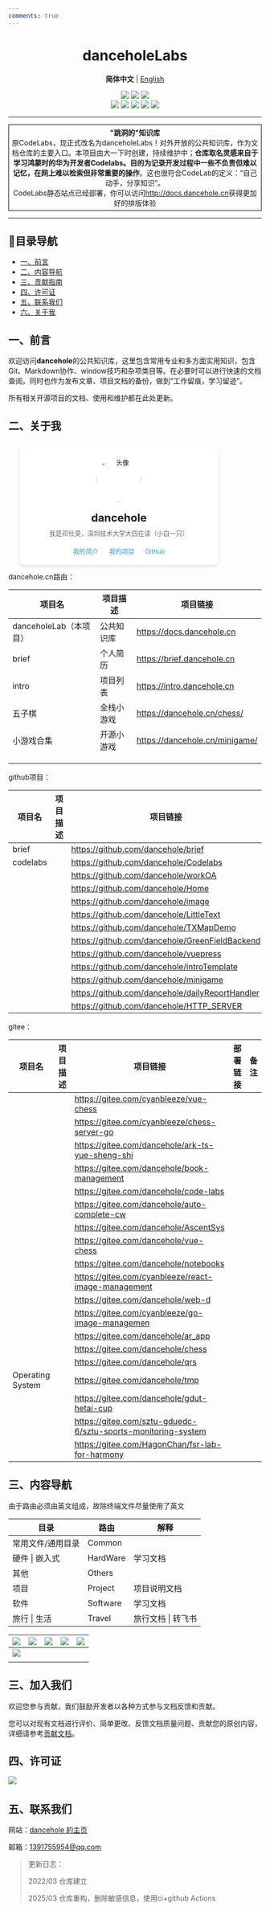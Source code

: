 ```yaml
---
comments: true
---
```




<h1 align="center"> danceholeLabs </h1>

<p align="center">
    <strong>简体中文</strong> | <a href="http://docs.dancehole.cn/Others/README_en">English</a>
</p>


<div align="center">
    <a href ="https://dancehole.gitee.io/"><img src="https://img.shields.io/badge/Blog-dancehole-orange?style=flat&logo=microdotblog&logoColor=white&labelColor=blue"></a>
    <a href ="https://gitee.com/dancehole"><img src="https://img.shields.io/badge/Gitee-dancehole-orange?style=flat&logo=gitee&logoColor=red&labelColor=white"></a>
    <a href ="https://github.com/dancehole"><img src="https://img.shields.io/badge/Github-dancehole-orange?style=flat&logo=github&logoColor=white&labelColor=grey"></a>
</div>

<div align="center">
    <a href ="https://www.apache.org/licenses/LICENSE-2.0.html"><img src="https://img.shields.io/badge/license-Apache--2.0-yellow"></a>
    <a><img src="https://img.shields.io/badge/Repo_type-docs-blue"></a>
    <a><img src="https://img.shields.io/badge/Status-Updating-green"></a>
    <a><img src="https://img.shields.io/badge/Download-Unavailable-darkred"></a>
    <a><img src="https://img.shields.io/badge/Release-Unavailable-darkred"></a>
</div>

------------------------------------------

<p align="center" style="border: 1px solid black; padding: 5px; margin: 10px 0;">
    <span><b>"跳洞的"知识库</b><br></span>
    原CodeLabs，现正式改名为danceholeLabs！对外开放的公共知识库，作为文档仓库的主要入口。本项目由大一下时创建，持续维护中；<b>仓库取名灵感来自于学习鸿蒙时的华为开发者Codelabs。目的为记录开发过程中一些不负责但难以记忆，在网上难以检索但非常重要的操作</b>。这也很符合CodeLab的定义：“自己动手，分享知识”。<br>CodeLabs静态站点已经部署，你可以访问<a href="http://docs.dancehole.cn">http://docs.dancehole.cn</a>获得更加好的排版体验
    </p>



-------------------------------------------------------

## 📝目录导航

- [一、前言](#title1)
- [二、内容导航](#title2)
- [三、贡献指南](#title3)
- [四、许可证](#title4)
- [五、联系我们](#title5)
- [六、关于我](#title6)



## 一、前言<a id = "title1"></a>

欢迎访问**dancehole**的公共知识库，这里包含常用专业和多方面实用知识，包含Git、Markdown协作、window技巧和杂项类目等。在必要时可以进行快速的文档查阅。同时也作为发布文章、项目文档的备份，做到“工作留痕，学习留迹”。

所有相关开源项目的文档、使用和维护都在此处更新。

## 二、关于我<a id = "title2"></a>



<div class="profile-container" style="
    background-color: white;
    padding: 20px;
    border-radius: 10px;
    box-shadow: 0 4px 8px rgba(0, 0, 0, 0.1);
    text-align: center;
    max-width: 400px;
    width: 100%;
    transform: scale(0.9);
    transition: transform 0.3s;">
    <img src="https://cdn.jsdelivr.net/gh/dancehole/image@main/notebooks/icon-1080x1080.ico" 
         alt="头像" 
         class="avatar" 
         style="
         width: 100px; 
         height: 100px; 
         border-radius: 50%; 
         margin-bottom: 20px; 
         animation: rotate 4s linear infinite; 
         display: block; 
         margin-left: auto; 
         margin-right: auto;">
    <h1 style="font-size: 24px; margin: 0 0 10px;">dancehole</h1>
    <p style="color: #666; margin: 0 0 20px;">我是邓仕昊，深圳技术大学大四在读（小白一只）</p>
    <div class="social-links">
        <a href="http://brief.dancehole.cn" target="_blank" style="
            display: inline-block; 
            margin: 0 10px; 
            color: #3498db; 
            text-decoration: none; 
            position: relative;">
            我的简介
        </a>
        <a href="http://intro.dancehole.cn" target="_blank" style="
            display: inline-block; 
            margin: 0 10px; 
            color: #3498db; 
            text-decoration: none; 
            position: relative;">
            我的项目
        </a>
        <a href="https://github.com/dancehole" target="_blank" style="
            display: inline-block; 
            margin: 0 10px; 
            color: #3498db; 
            text-decoration: none; 
            position: relative;">
            Github
        </a>
    </div>
</div>
dancehole.cn路由：

| 项目名               | 项目描述  | 项目链接                           |
| ----------------- | ----- | ------------------------------ |
| danceholeLab（本项目） | 公共知识库 | https://docs.dancehole.cn      |
| brief             | 个人简历  | https://brief.dancehole.cn     |
| intro             | 项目列表  | https://intro.dancehole.cn     |
| 五子棋               | 全栈小游戏 | https://dancehole.cn/chess/    |
| 小游戏合集             | 开源小游戏 | https://dancehole.cn/minigame/ |
|                   |       |                                |
|                   |       |                                |
|                   |       |                                |

github项目：

| 项目名      | 项目描述 | 项目链接                                            | 部署链接 | 备注  |
| -------- | ---- | ----------------------------------------------- | ---- | --- |
| brief    |      | https://github.com/dancehole/brief              |      |     |
| codelabs |      | https://github.com/dancehole/Codelabs           |      |     |
|          |      | https://github.com/dancehole/workOA             |      |     |
|          |      | https://github.com/dancehole/Home               |      |     |
|          |      | https://github.com/dancehole/image              |      |     |
|          |      | https://github.com/dancehole/LittleText         |      |     |
|          |      | https://github.com/dancehole/TXMapDemo          |      |     |
|          |      | https://github.com/dancehole/GreenFieldBackend  |      |     |
|          |      | https://github.com/dancehole/vuepress           |      |     |
|          |      | https://github.com/dancehole/introTemplate      |      |     |
|          |      | https://github.com/dancehole/minigame           |      |     |
|          |      | https://github.com/dancehole/dailyReportHandler |      |     |
|          |      | https://github.com/dancehole/HTTP_SERVER        |      |     |

gitee：

| 项目名              | 项目描述 | 项目链接                                                          | 部署链接 | 备注  |
| ---------------- | ---- | ------------------------------------------------------------- | ---- | --- |
|                  |      | https://gitee.com/cyanbleeze/vue-chess                        |      |     |
|                  |      | https://gitee.com/cyanbleeze/chess-server-go                  |      |     |
|                  |      | https://gitee.com/dancehole/ark-ts-yue-sheng-shi              |      |     |
|                  |      | https://gitee.com/dancehole/book-management                   |      |     |
|                  |      | https://gitee.com/dancehole/code-labs                         |      |     |
|                  |      | https://gitee.com/dancehole/auto-complete-cw                  |      |     |
|                  |      | https://gitee.com/dancehole/AscentSys                         |      |     |
|                  |      | https://gitee.com/dancehole/vue-chess                         |      |     |
|                  |      | https://gitee.com/dancehole/notebooks                         |      |     |
|                  |      | https://gitee.com/cyanbleeze/react-image-management           |      |     |
|                  |      | https://gitee.com/dancehole/web-d                             |      |     |
|                  |      | https://gitee.com/cyanbleeze/go-image-managemen               |      |     |
|                  |      | https://gitee.com/dancehole/ar_app                            |      |     |
|                  |      | https://gitee.com/dancehole/chess                             |      |     |
|                  |      | https://gitee.com/dancehole/qrs                               |      |     |
| Operating System |      | https://gitee.com/dancehole/tmp                               |      |     |
|                  |      | https://gitee.com/dancehole/gdut-hetai-cup                    |      |     |
|                  |      | https://gitee.com/sztu-gduedc-6/sztu-sports-monitoring-system |      |     |
|                  |      | https://gitee.com/HagonChan/fsr-lab-for-harmony               |      |     |






## 三、内容导航<a id = "title12"></a>

由于路由必须由英文组成，故除终端文件尽量使用了英文

| 目录              | 路由     | 解释               |
| ----------------- | -------- | ------------------ |
| 常用文件/通用目录 | Common   |                    |
| 硬件 \| 嵌入式    | HardWare | 学习文档           |
| 其他              | Others   |                    |
| 项目              | Project  | 项目说明文档       |
| 软件              | Software | 学习文档           |
| 旅行 \| 生活      | Travel   | 旅行文档 \| 转飞书 |



| <img src="https://cdn.jsdelivr.net/gh/dancehole/image@main/danceholeLabs/web-games.png"/> | <img src="https://cdn.jsdelivr.net/gh/dancehole/image@main/danceholeLabs/web-codeLabs.png"/> | <img src="https://cdn.jsdelivr.net/gh/dancehole/image@main/danceholeLabs/web-chess.png"/> | <img src="https://cdn.jsdelivr.net/gh/dancehole/image@main/danceholeLabs/Web_notebooks.png"/> | <img src="https://cdn.jsdelivr.net/gh/dancehole/image@main/danceholeLabs/web_blogs.png"/> |
| ------------------------------------------------------------ | ------------------------------------------------------------ | ------------------------------------------------------------ | ------------------------------------------------------------ | ------------------------------------------------------------ |
| <a href="https://dancehole.gitee.io/web-d/"><img src="https://cdn.jsdelivr.net/gh/dancehole/image@main/img/th%20(2).jpg"/> |                                                              |                                                              |                                                              |                                                              |
|                                                              |                                                              |                                                              |                                                              |                                                              |



## 三、加入我们<a id = "title3"></a>

欢迎您参与贡献，我们鼓励开发者以各种方式参与文档反馈和贡献。

您可以对现有文档进行评价、简单更改、反馈文档质量问题、贡献您的原创内容，详细请参考[贡献文档]()。



## 四、许可证<a id = "title4"></a>

​    <a href ="https://www.apache.org/licenses/LICENSE-2.0.html"><img src="https://img.shields.io/badge/license-Apache--2.0-yellow"></a>

## 五、联系我们<a id = "title5"></a>

网站：[dancehole 的主页](http://brief.dancehole.cn)

邮箱：1391755954@qq.com



> 更新日志：
>
> 2022/03 仓库建立
>
> 2025/03 仓库重构，删除敏感信息，使用ci+github Actions
